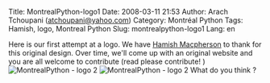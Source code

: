 Title: MontrealPython-logo1
Date: 2008-03-11 21:53
Author: Arach Tchoupani (atchoupani@yahoo.com)
Category: Montréal Python
Tags: Hamish, logo, Montreal Python
Slug: montrealpython-logo1
Lang: en

Here is our first attempt at a logo. We have [Hamish Macpherson][] to
thank for this original design. Over time, we'll come up with an
original website and you are all welcome to contribute (read please
contribute! ) ![MontrealPython - logo 2][] ![MontrealPython - logo 2][1]
What do you think ?

  [Hamish Macpherson]: http://blog.hamstu.com/ "Hamish's blog"
  [MontrealPython - logo 2]: http://farm3.static.flickr.com/2248/2328294168_2f94124fd2.jpg?v=0
  [1]: http://farm3.static.flickr.com/2114/2327484497_f11f4bd1d1.jpg?v=0
